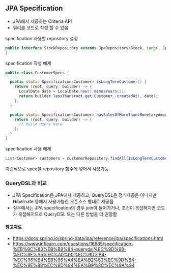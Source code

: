 ## JPA Specification

- JPA에서 제공하는 Criteria API
- 쿼리를 코드로 작성 할 수 있음

specification 사용할 repository 설정

```java
public interface StockRepository extends JpaRepository<Stock, Long>, JpaSpecificationExecutor<Stock> {
}
```

specification 작성 예제

```java
public class CustomerSpecs {

  public static Specification<Customer> isLongTermCustomer() {
    return (root, query, builder) -> {
      LocalDate date = LocalDate.now().minusYears(2);
      return builder.lessThan(root.get(Customer_.createdAt), date);
    };
  }

  public static Specification<Customer> hasSalesOfMoreThan(MonetaryAmount value) {
    return (root, query, builder) -> {
      // build query here
    };
  }
}
```

specification 사용 예제

```java
List<Customer> customers = customerRepository.findAll(isLongTermCustomer());
```

이런식으로 spec을 repository 함수에 넣어서 사용가능

### QueryDSL과 비교

- JPA Specification은 JPA에서 제공하고, QueryDSL은 정식제공은 아니지만 Hibernate 등에서 사용가능한 오픈소스 형태로 제공됨
- 실무에서는 JPA specification의 경우 join이 들어가거나, 조건이 복잡해지면 코드가 복잡해지므로 QueryDSL 또는 다른 방법을 더 권장함

#### 참고자료

- https://docs.spring.io/spring-data/jpa/reference/jpa/specifications.html
- https://www.inflearn.com/questions/16685/specification-%EB%8C%80%EB%B9%84-querydsl%EC%9D%98-%EC%9E%A5%EC%A0%90%EC%9D%B4-%EC%96%B4%EB%96%A4%EA%B2%83%EC%9D%B4-%EC%9E%88%EC%9D%84%EA%B9%8C%EC%9A%94
